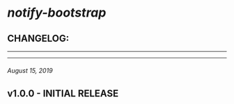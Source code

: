 # *notify-bootstrap*
## CHANGELOG:


********************************************************************************
********************************************************************************
###### August 15, 2019
## v1.0.0 - INITIAL RELEASE